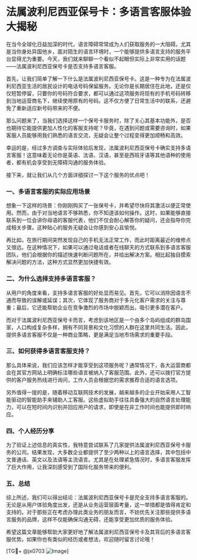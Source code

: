 # 法属波利尼西亚保号卡：多语言客服体验大揭秘

在当今全球化日益加深的时代，语言障碍常常成为人们获取服务的一大阻碍。尤其是当你身处异国他乡，面对陌生的语言环境时，一个能够提供多语言支持的服务平台显得尤为重要。今天，我们就来聊聊一个看似不起眼但实际上非常实用的话题——法属波利尼西亚保号卡是否支持多语言客服。

首先，让我们简单了解一下什么是法属波利尼西亚保号卡。这是一种专为在法属波利尼西亚生活的居民设计的电话号码保留服务。无论你是长期居住在此地，还是仅仅短暂停留，只要你的号码符合要求，都可以通过这项服务将现有的手机号码转移到当地运营商名下，继续使用原有的号码。这不仅方便了日常生活中的联系，还避免了重新适应新号码带来的不便。

那么问题来了，当我们选择这样一个保号卡服务时，除了关心其基本功能外，是否也期待它能提供更加人性化的客服支持呢？毕竟，在遇到问题或需要咨询时，如果客服人员能够用我们熟悉的语言交流，无疑会让整个过程变得更加顺畅和高效。

幸运的是，经过多方调查与实际体验后发现，法属波利尼西亚保号卡确实支持多语言客服！这意味着无论你是英语、法语、汉语，甚至是西班牙语等其他语种的使用者，都有机会享受到无障碍沟通的服务体验。

接下来，就让我们从几个方面详细探讨一下这个服务的优点吧！

### 一、多语言客服的实际应用场景

想象一下这样的场景：你刚刚购买了一张保号卡，并希望尽快将其激活以便正常使用。然而，由于对当地语言不够熟悉，你不知道该如何操作。这时，如果能够直接联系到一位会讲你母语的客服代表，他们不仅会耐心解答你的疑问，还会指导你完成相关步骤。这种贴心的服务无疑会让你感到安心且愉悦。

再比如，在旅行期间突然发现自己的手机无法正常工作，而此时距离最近的维修点又很远。在这种情况下，如果可以通过电话或者在线聊天的方式联系到多语言客服团队，他们会根据你的描述快速判断问题所在，并给出解决方案。相比起独自摸索解决问题的方法，这种方式显然更加快捷有效。

### 二、为什么选择支持多语言客服？

从用户的角度来看，支持多语言客服的好处显而易见。首先，它可以消除因语言不通而导致的误解或延误；其次，它体现了服务商对于多元化客户需求的关注与尊重；最后，它还能帮助企业在竞争激烈的市场中脱颖而出，吸引更多潜在客户。

而对于法属波利尼西亚保号卡而言，考虑到该地区是一个由多个岛屿组成的群岛国家，人口构成复杂多样，拥有不同背景和文化习惯的人群在这里共同生活。因此，提供多语言客服不仅是一种商业策略，更是满足当地市场需求的重要手段。

### 三、如何获得多语言客服支持？

那么具体来说，我们应该怎样才能享受到这项服务呢？通常情况下，各大运营商都会在其官方网站上明确标注哪些语言被纳入了客服范围。此外，还可以拨打官方提供的客户服务热线进行询问，工作人员会根据您的需求推荐合适的语言选项。

另外值得一提的是，随着移动互联网技术的发展，越来越多的企业开始采用人工智能驱动的智能助手来辅助人工客服。这些虚拟助手往往具备强大的自然语言处理能力，可以在短时间内识别并回应用户的请求，即使是在非工作时间也能提供即时响应。

### 四、个人经历分享

为了验证上述信息的真实性，我特意尝试联系了几家提供法属波利尼西亚保号卡服务的公司。结果发现，大多数企业都提供了至少两种以上的语言选择，其中包括中文普通话、英文以及法语等主流语言。尤其是在处理紧急情况时，多语言客服发挥了巨大作用，让我深刻感受到了国际化服务带来的便利。

### 五、总结

综上所述，我们可以得出结论：法属波利尼西亚保号卡是完全支持多语言客服的。无论是从用户体验角度出发，还是从业务运营层面考量，这一举措都是值得肯定和支持的。对于那些正在考虑办理此类业务的朋友而言，不妨优先关注那些提供多语言服务的品牌，这样不仅能确保沟通无碍，还能享受更加优质的服务体验。

希望这篇文章能够帮助大家更好地了解法属波利尼西亚保号卡及其背后的多语言客服优势。如果你也有类似的经历或者想法，欢迎随时留言讨论哦！

[TG💪+ @jx0703 ![Image](https://github.com/user-attachments/assets/dbca1d08-cadb-493c-b0ec-ad6f7a83f270)]